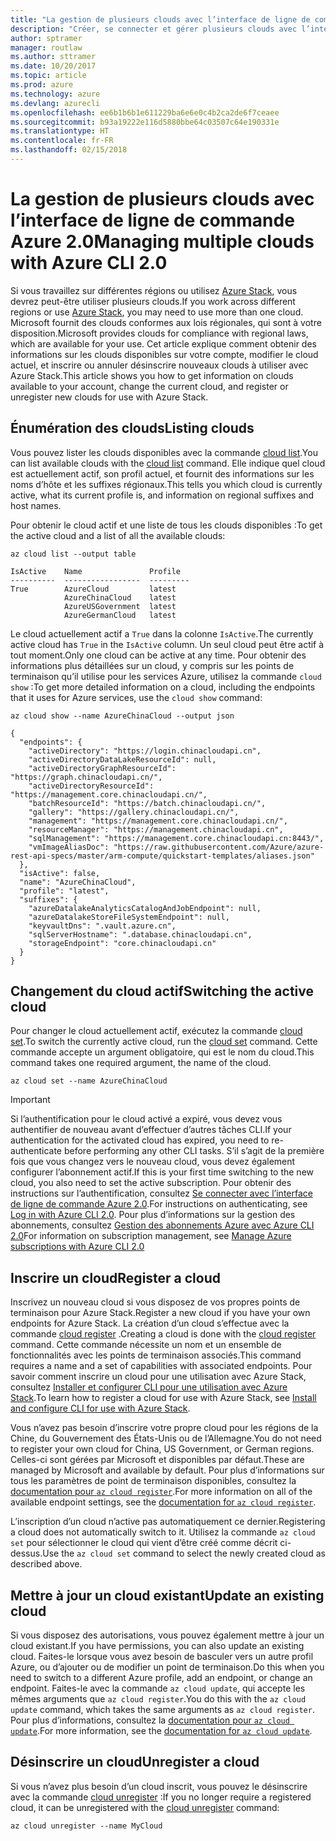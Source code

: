 ```yaml
---
title: "La gestion de plusieurs clouds avec l’interface de ligne de commande Azure 2.0"
description: "Créer, se connecter et gérer plusieurs clouds avec l’interface de ligne de commande Azure 2.0."
author: sptramer
manager: routlaw
ms.author: sttramer
ms.date: 10/20/2017
ms.topic: article
ms.prod: azure
ms.technology: azure
ms.devlang: azurecli
ms.openlocfilehash: ee6b1b6b1e611229ba6e6e0c4b2ca2de6f7ceaee
ms.sourcegitcommit: b93a19222e116d5880bbe64c03507c64e190331e
ms.translationtype: HT
ms.contentlocale: fr-FR
ms.lasthandoff: 02/15/2018
---
```

# <a name="managing-multiple-clouds-with-azure-cli-20"></a><span data-ttu-id="03a66-103">La gestion de plusieurs clouds avec l’interface de ligne de commande Azure 2.0</span><span class="sxs-lookup"><span data-stu-id="03a66-103">Managing multiple clouds with Azure CLI 2.0</span></span>

<span data-ttu-id="03a66-104">Si vous travaillez sur différentes régions ou utilisez [Azure Stack](https://docs.microsoft.com/azure/azure-stack/user/), vous devrez peut-être utiliser plusieurs clouds.</span><span class="sxs-lookup"><span data-stu-id="03a66-104">If you work across different regions or use [Azure Stack](https://docs.microsoft.com/azure/azure-stack/user/), you may need to use more than one cloud.</span></span> <span data-ttu-id="03a66-105">Microsoft fournit des clouds conformes aux lois régionales, qui sont à votre disposition.</span><span class="sxs-lookup"><span data-stu-id="03a66-105">Microsoft provides clouds for compliance with regional laws, which are available for your use.</span></span> <span data-ttu-id="03a66-106">Cet article explique comment obtenir des informations sur les clouds disponibles sur votre compte, modifier le cloud actuel, et inscrire ou annuler désinscrire nouveaux clouds à utiliser avec Azure Stack.</span><span class="sxs-lookup"><span data-stu-id="03a66-106">This article shows you how to get information on clouds available to your account, change the current cloud, and register or unregister new clouds for use with Azure Stack.</span></span>

## <a name="listing-clouds"></a><span data-ttu-id="03a66-107">Énumération des clouds</span><span class="sxs-lookup"><span data-stu-id="03a66-107">Listing clouds</span></span>

<span data-ttu-id="03a66-108">Vous pouvez lister les clouds disponibles avec la commande [cloud list](/cli/azure/cloud#list).</span><span class="sxs-lookup"><span data-stu-id="03a66-108">You can list available clouds with the [cloud list](/cli/azure/cloud#list) command.</span></span> <span data-ttu-id="03a66-109">Elle indique quel cloud est actuellement actif, son profil actuel, et fournit des informations sur les noms d’hôte et les suffixes régionaux.</span><span class="sxs-lookup"><span data-stu-id="03a66-109">This tells you which cloud is currently active, what its current profile is, and information on regional suffixes and host names.</span></span>

<span data-ttu-id="03a66-110">Pour obtenir le cloud actif et une liste de tous les clouds disponibles :</span><span class="sxs-lookup"><span data-stu-id="03a66-110">To get the active cloud and a list of all the available clouds:</span></span>

```azurecli
az cloud list --output table
```

```output
IsActive    Name               Profile
----------  -----------------  ---------
True        AzureCloud         latest
            AzureChinaCloud    latest
            AzureUSGovernment  latest
            AzureGermanCloud   latest
```

<span data-ttu-id="03a66-111">Le cloud actuellement actif a `True` dans la colonne `IsActive`.</span><span class="sxs-lookup"><span data-stu-id="03a66-111">The currently active cloud has `True` in the `IsActive` column.</span></span> <span data-ttu-id="03a66-112">Un seul cloud peut être actif à tout moment.</span><span class="sxs-lookup"><span data-stu-id="03a66-112">Only one cloud can be active at any time.</span></span> <span data-ttu-id="03a66-113">Pour obtenir des informations plus détaillées sur un cloud, y compris sur les points de terminaison qu’il utilise pour les services Azure, utilisez la commande `cloud show` :</span><span class="sxs-lookup"><span data-stu-id="03a66-113">To get more detailed information on a cloud, including the endpoints that it uses for Azure services, use the `cloud show` command:</span></span>

```azurecli
az cloud show --name AzureChinaCloud --output json
```

```output
{
  "endpoints": {
    "activeDirectory": "https://login.chinacloudapi.cn",
    "activeDirectoryDataLakeResourceId": null,
    "activeDirectoryGraphResourceId": "https://graph.chinacloudapi.cn/",
    "activeDirectoryResourceId": "https://management.core.chinacloudapi.cn/",
    "batchResourceId": "https://batch.chinacloudapi.cn/",
    "gallery": "https://gallery.chinacloudapi.cn/",
    "management": "https://management.core.chinacloudapi.cn/",
    "resourceManager": "https://management.chinacloudapi.cn",
    "sqlManagement": "https://management.core.chinacloudapi.cn:8443/",
    "vmImageAliasDoc": "https://raw.githubusercontent.com/Azure/azure-rest-api-specs/master/arm-compute/quickstart-templates/aliases.json"
  },
  "isActive": false,
  "name": "AzureChinaCloud",
  "profile": "latest",
  "suffixes": {
    "azureDatalakeAnalyticsCatalogAndJobEndpoint": null,
    "azureDatalakeStoreFileSystemEndpoint": null,
    "keyvaultDns": ".vault.azure.cn",
    "sqlServerHostname": ".database.chinacloudapi.cn",
    "storageEndpoint": "core.chinacloudapi.cn"
  }
}
```

## <a name="switching-the-active-cloud"></a><span data-ttu-id="03a66-114">Changement du cloud actif</span><span class="sxs-lookup"><span data-stu-id="03a66-114">Switching the active cloud</span></span>

<span data-ttu-id="03a66-115">Pour changer le cloud actuellement actif, exécutez la commande [cloud set](/cli/azure/cloud#set).</span><span class="sxs-lookup"><span data-stu-id="03a66-115">To switch the currently active cloud, run the [cloud set](/cli/azure/cloud#set) command.</span></span> <span data-ttu-id="03a66-116">Cette commande accepte un argument obligatoire, qui est le nom du cloud.</span><span class="sxs-lookup"><span data-stu-id="03a66-116">This command takes one required argument, the name of the cloud.</span></span>

```azurecli
az cloud set --name AzureChinaCloud
```

> [!IMPORTANT]
> <span data-ttu-id="03a66-117">Si l’authentification pour le cloud activé a expiré, vous devez vous authentifier de nouveau avant d’effectuer d’autres tâches CLI.</span><span class="sxs-lookup"><span data-stu-id="03a66-117">If your authentication for the activated cloud has expired, you need to re-authenticate before performing any other CLI tasks.</span></span> <span data-ttu-id="03a66-118">S’il s’agit de la première fois que vous changez vers le nouveau cloud, vous devez également configurer l’abonnement actif.</span><span class="sxs-lookup"><span data-stu-id="03a66-118">If this is your first time switching to the new cloud, you also need to set the active subscription.</span></span>
> <span data-ttu-id="03a66-119">Pour obtenir des instructions sur l’authentification, consultez [Se connecter avec l’interface de ligne de commande Azure 2.0](authenticate-azure-cli.md).</span><span class="sxs-lookup"><span data-stu-id="03a66-119">For instructions on authenticating, see [Log in with Azure CLI 2.0](authenticate-azure-cli.md).</span></span> <span data-ttu-id="03a66-120">Pour plus d’informations sur la gestion des abonnements, consultez [Gestion des abonnements Azure avec Azure CLI 2.0](manage-azure-subscriptions-azure-cli.md)</span><span class="sxs-lookup"><span data-stu-id="03a66-120">For information on subscription management, see [Manage Azure subscriptions with Azure CLI 2.0](manage-azure-subscriptions-azure-cli.md)</span></span>

## <a name="register-a-cloud"></a><span data-ttu-id="03a66-121">Inscrire un cloud</span><span class="sxs-lookup"><span data-stu-id="03a66-121">Register a cloud</span></span>

<span data-ttu-id="03a66-122">Inscrivez un nouveau cloud si vous disposez de vos propres points de terminaison pour Azure Stack.</span><span class="sxs-lookup"><span data-stu-id="03a66-122">Register a new cloud if you have your own endpoints for Azure Stack.</span></span> <span data-ttu-id="03a66-123">La création d’un cloud s’effectue avec la commande [cloud register](/cli/azure/cloud#register) .</span><span class="sxs-lookup"><span data-stu-id="03a66-123">Creating a cloud is done with the [cloud register](/cli/azure/cloud#register) command.</span></span> <span data-ttu-id="03a66-124">Cette commande nécessite un nom et un ensemble de fonctionnalités avec les points de terminaison associés.</span><span class="sxs-lookup"><span data-stu-id="03a66-124">This command requires a name and a set of capabilities with associated endpoints.</span></span> <span data-ttu-id="03a66-125">Pour savoir comment inscrire un cloud pour une utilisation avec Azure Stack, consultez [Installer et configurer CLI pour une utilisation avec Azure Stack](/azure/azure-stack/user/azure-stack-connect-cli#connect-to-azure-stack).</span><span class="sxs-lookup"><span data-stu-id="03a66-125">To learn how to register a cloud for use with Azure Stack, see [Install and configure CLI for use with Azure Stack](/azure/azure-stack/user/azure-stack-connect-cli#connect-to-azure-stack).</span></span>

<span data-ttu-id="03a66-126">Vous n’avez pas besoin d’inscrire votre propre cloud pour les régions de la Chine, du Gouvernement des États-Unis ou de l’Allemagne.</span><span class="sxs-lookup"><span data-stu-id="03a66-126">You do not need to register your own cloud for China, US Government, or German regions.</span></span> <span data-ttu-id="03a66-127">Celles-ci sont gérées par Microsoft et disponibles par défaut.</span><span class="sxs-lookup"><span data-stu-id="03a66-127">These are managed by Microsoft and available by default.</span></span>  <span data-ttu-id="03a66-128">Pour plus d’informations sur tous les paramètres de point de terminaison disponibles, consultez la [documentation pour `az cloud register`](/cli/azure/cloud?view=azure-cli-latest#az_cloud_register).</span><span class="sxs-lookup"><span data-stu-id="03a66-128">For more information on all of the available endpoint settings, see the [documentation for `az cloud register`](/cli/azure/cloud?view=azure-cli-latest#az_cloud_register).</span></span>

<span data-ttu-id="03a66-129">L’inscription d’un cloud n’active pas automatiquement ce dernier.</span><span class="sxs-lookup"><span data-stu-id="03a66-129">Registering a cloud does not automatically switch to it.</span></span> <span data-ttu-id="03a66-130">Utilisez la commande `az cloud set` pour sélectionner le cloud qui vient d’être créé comme décrit ci-dessus.</span><span class="sxs-lookup"><span data-stu-id="03a66-130">Use the `az cloud set` command to select the newly created cloud as described above.</span></span>

## <a name="update-an-existing-cloud"></a><span data-ttu-id="03a66-131">Mettre à jour un cloud existant</span><span class="sxs-lookup"><span data-stu-id="03a66-131">Update an existing cloud</span></span>

<span data-ttu-id="03a66-132">Si vous disposez des autorisations, vous pouvez également mettre à jour un cloud existant.</span><span class="sxs-lookup"><span data-stu-id="03a66-132">If you have permissions, you can also update an existing cloud.</span></span> <span data-ttu-id="03a66-133">Faites-le lorsque vous avez besoin de basculer vers un autre profil Azure, ou d’ajouter ou de modifier un point de terminaison.</span><span class="sxs-lookup"><span data-stu-id="03a66-133">Do this when you need to switch to a different Azure profile, add an endpoint, or change an endpoint.</span></span>
<span data-ttu-id="03a66-134">Faites-le avec la commande `az cloud update`, qui accepte les mêmes arguments que `az cloud register`.</span><span class="sxs-lookup"><span data-stu-id="03a66-134">You do this with the `az cloud update` command, which takes the same arguments as `az cloud register`.</span></span> <span data-ttu-id="03a66-135">Pour plus d’informations, consultez la [documentation pour `az cloud update`](/cli/azure/cloud?view=azure-cli-latest#az_cloud_update).</span><span class="sxs-lookup"><span data-stu-id="03a66-135">For more information, see the [documentation for `az cloud update`](/cli/azure/cloud?view=azure-cli-latest#az_cloud_update).</span></span>

## <a name="unregister-a-cloud"></a><span data-ttu-id="03a66-136">Désinscrire un cloud</span><span class="sxs-lookup"><span data-stu-id="03a66-136">Unregister a cloud</span></span>

<span data-ttu-id="03a66-137">Si vous n’avez plus besoin d’un cloud inscrit, vous pouvez le désinscrire avec la commande [cloud unregister](/cli/azure/cloud#unregister) :</span><span class="sxs-lookup"><span data-stu-id="03a66-137">If you no longer require a registered cloud, it can be unregistered with the [cloud unregister](/cli/azure/cloud#unregister) command:</span></span>

```azurecli
az cloud unregister --name MyCloud
```
